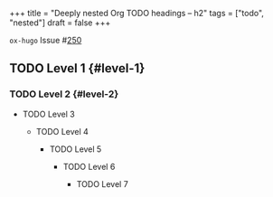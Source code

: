 +++
title = "Deeply nested Org TODO headings – h2"
tags = ["todo", "nested"]
draft = false
+++

`ox-hugo` Issue #[250](https://github.com/kaushalmodi/ox-hugo/issues/250)


## <span class="org-todo todo TODO">TODO</span> Level 1 {#level-1}


### <span class="org-todo todo TODO">TODO</span> Level 2 {#level-2}

- <span class="org-todo todo TODO">TODO</span>  Level 3

    - <span class="org-todo todo TODO">TODO</span>  Level 4

        - <span class="org-todo todo TODO">TODO</span>  Level 5

            - <span class="org-todo todo TODO">TODO</span>  Level 6

                - <span class="org-todo todo TODO">TODO</span>  Level 7

